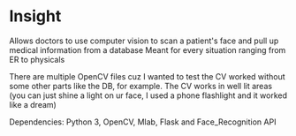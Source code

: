 # Insight
Allows doctors to use computer vision to scan a patient's face and pull up medical information from a database
Meant for every situation ranging from ER to physicals

There are multiple OpenCV files cuz I wanted to test the CV worked without some other parts like the DB, for example.
The CV works in well lit areas (you can just shine a light on ur face, I used a phone flashlight and it worked like a dream)

Dependencies: Python 3, OpenCV, Mlab, Flask and Face_Recognition API

